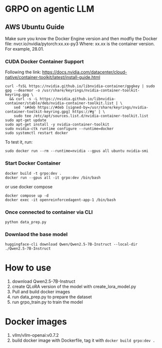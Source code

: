 # GRPO on agentic LLM

## AWS Ubuntu Guide
Make sure you know the Docker Engine version and then modfiy the Docker file:
nvcr.io/nvidia/pytorch:xx.xx-py3
Where:
    xx.xx is the container version. For example, 28.01.



### CUDA Docker Container Support
Following the link:
https://docs.nvidia.com/datacenter/cloud-native/container-toolkit/latest/install-guide.html
```shell
curl -fsSL https://nvidia.github.io/libnvidia-container/gpgkey | sudo gpg --dearmor -o /usr/share/keyrings/nvidia-container-toolkit-keyring.gpg \
  && curl -s -L https://nvidia.github.io/libnvidia-container/stable/deb/nvidia-container-toolkit.list | \
    sed 's#deb https://#deb [signed-by=/usr/share/keyrings/nvidia-container-toolkit-keyring.gpg] https://#g' | \
    sudo tee /etc/apt/sources.list.d/nvidia-container-toolkit.list
sudo apt-get update
sudo apt-get install -y nvidia-container-toolkit
sudo nvidia-ctk runtime configure --runtime=docker
sudo systemctl restart docker
```
To test it, run:
```shell
sudo docker run --rm --runtime=nvidia --gpus all ubuntu nvidia-smi
```

### Start Docker Container
```shell
docker build -t grpo:dev .
docker run --gpus all -it grpo:dev /bin/bash
```
or use docker compose
```shell
docker compose up -d
docker exec -it openreinforcedagent-app-1 /bin/bash
```

### Once connected to container via CLI
```shell
python data_prep.py
```

### Downlaod the base model
```shell
huggingface-cli download Qwen/Qwen2.5-7B-Instruct --local-dir ./Qwen2.5-7B-Instruct
```

# How to use
1. download Qwen2.5-7B-Instruct
2. create QLoRA version of the model with create_lora_model.py
3. Pull and build docker images
4. run data_prep.py to prepare the dataset
5. run grpo_train.py to train the model

# Docker images
1. vllm/vllm-openai:v0.7.2
2. build docker image with Dockerfile, tag it with `docker build grpo:dev .`